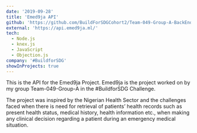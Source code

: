 ```yaml
---
date: '2019-09-28'
title: 'Emed9ja API'
github: 'https://github.com/BuildForSDGCohort2/Team-049-Group-A-BackEnd'
external: 'https://api.emed9ja.ml/'
tech:
  - Node.js
  - knex.js
  - JavaScript
  - Objection.js
company: '#BuildforSDG'
showInProjects: true
---
```


This is the API for the Emed9ja Project. Emed9ja is the project worked on by my group Team-049-Group-A in the #BuildforSDG Challenge.

The project was inspired by the Nigerian Health Sector and the challenges faced when there is need for retrieval of patients’ health records such as present health status, medical history, health information etc., when making any clinical decision regarding a patient during an emergency medical situation.
